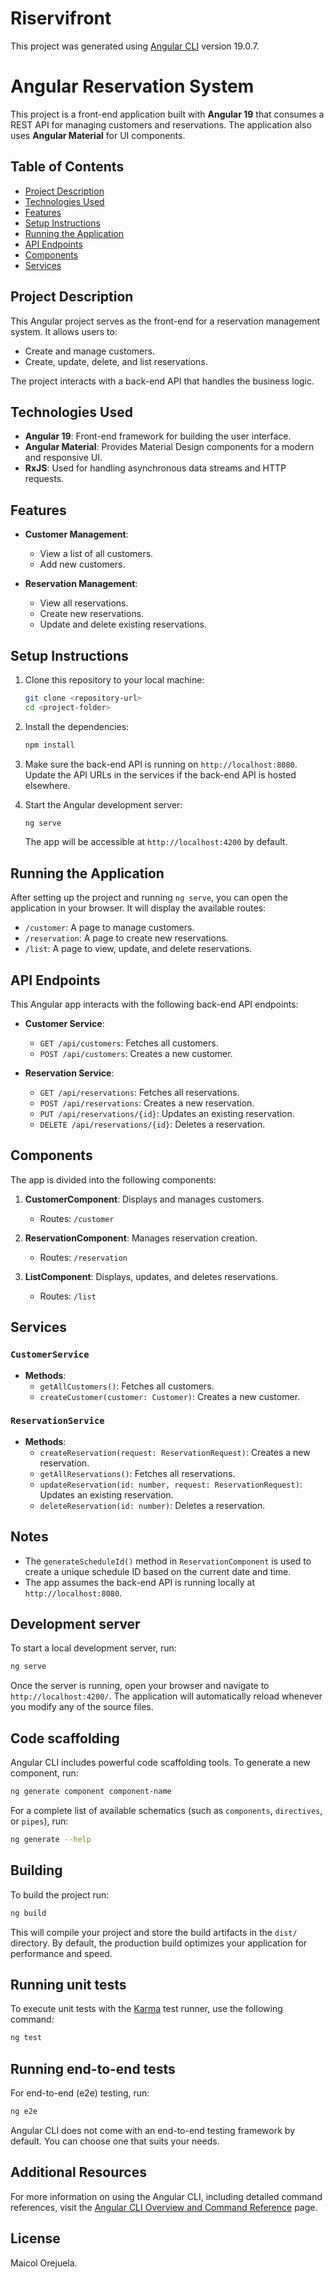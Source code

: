 # Riservifront

This project was generated using [Angular CLI](https://github.com/angular/angular-cli) version 19.0.7.



# Angular Reservation System

This project is a front-end application built with **Angular 19** that consumes a REST API for managing customers and reservations. The application also uses **Angular Material** for UI components.

## Table of Contents

- [Project Description](#project-description)
- [Technologies Used](#technologies-used)
- [Features](#features)
- [Setup Instructions](#setup-instructions)
- [Running the Application](#running-the-application)
- [API Endpoints](#api-endpoints)
- [Components](#components)
- [Services](#services)

## Project Description

This Angular project serves as the front-end for a reservation management system. It allows users to:

- Create and manage customers.
- Create, update, delete, and list reservations.

The project interacts with a back-end API that handles the business logic.

## Technologies Used

- **Angular 19**: Front-end framework for building the user interface.
- **Angular Material**: Provides Material Design components for a modern and responsive UI.
- **RxJS**: Used for handling asynchronous data streams and HTTP requests.

## Features

- **Customer Management**:
  - View a list of all customers.
  - Add new customers.
  
- **Reservation Management**:
  - View all reservations.
  - Create new reservations.
  - Update and delete existing reservations.

## Setup Instructions

1. Clone this repository to your local machine:

   ```bash
   git clone <repository-url>
   cd <project-folder>
   ```

2. Install the dependencies:

   ```bash
   npm install
   ```

3. Make sure the back-end API is running on `http://localhost:8080`. Update the API URLs in the services if the back-end API is hosted elsewhere.

4. Start the Angular development server:

   ```bash
   ng serve
   ```

   The app will be accessible at `http://localhost:4200` by default.

## Running the Application

After setting up the project and running `ng serve`, you can open the application in your browser. It will display the available routes:

- `/customer`: A page to manage customers.
- `/reservation`: A page to create new reservations.
- `/list`: A page to view, update, and delete reservations.

## API Endpoints

This Angular app interacts with the following back-end API endpoints:

- **Customer Service**:
  - `GET /api/customers`: Fetches all customers.
  - `POST /api/customers`: Creates a new customer.

- **Reservation Service**:
  - `GET /api/reservations`: Fetches all reservations.
  - `POST /api/reservations`: Creates a new reservation.
  - `PUT /api/reservations/{id}`: Updates an existing reservation.
  - `DELETE /api/reservations/{id}`: Deletes a reservation.

## Components

The app is divided into the following components:

1. **CustomerComponent**: Displays and manages customers.
   - Routes: `/customer`

2. **ReservationComponent**: Manages reservation creation.
   - Routes: `/reservation`

3. **ListComponent**: Displays, updates, and deletes reservations.
   - Routes: `/list`

## Services

### `CustomerService`
- **Methods**:
  - `getAllCustomers()`: Fetches all customers.
  - `createCustomer(customer: Customer)`: Creates a new customer.

### `ReservationService`
- **Methods**:
  - `createReservation(request: ReservationRequest)`: Creates a new reservation.
  - `getAllReservations()`: Fetches all reservations.
  - `updateReservation(id: number, request: ReservationRequest)`: Updates an existing reservation.
  - `deleteReservation(id: number)`: Deletes a reservation.

## Notes

- The `generateScheduleId()` method in `ReservationComponent` is used to create a unique schedule ID based on the current date and time.
- The app assumes the back-end API is running locally at `http://localhost:8080`.


## Development server

To start a local development server, run:

```bash
ng serve
```

Once the server is running, open your browser and navigate to `http://localhost:4200/`. The application will automatically reload whenever you modify any of the source files.

## Code scaffolding

Angular CLI includes powerful code scaffolding tools. To generate a new component, run:

```bash
ng generate component component-name
```

For a complete list of available schematics (such as `components`, `directives`, or `pipes`), run:

```bash
ng generate --help
```

## Building

To build the project run:

```bash
ng build
```

This will compile your project and store the build artifacts in the `dist/` directory. By default, the production build optimizes your application for performance and speed.

## Running unit tests

To execute unit tests with the [Karma](https://karma-runner.github.io) test runner, use the following command:

```bash
ng test
```

## Running end-to-end tests

For end-to-end (e2e) testing, run:

```bash
ng e2e
```

Angular CLI does not come with an end-to-end testing framework by default. You can choose one that suits your needs.

## Additional Resources

For more information on using the Angular CLI, including detailed command references, visit the [Angular CLI Overview and Command Reference](https://angular.dev/tools/cli) page.



## License

Maicol Orejuela.
